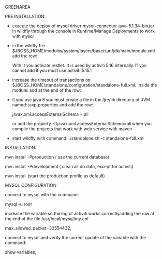 GREENAREA

PRE INSTALLATION:

- execute the deploy of mysql driver mysql-connector-java-5.1.34-bin.jar in wildfly 
  through the console in Runtime/Manage Deployments to work with mysql

- in the wildfly file $JBOSS_HOME/modules/system/layers/base/sun/jdk/main/module.xml add the row:

  <path name="com/sun/net/httpserver"/>

  With it you activate restlet. It is used by activiti 5.16 internally. If you cannot add it you must
  use activiti 5.15.1

- increase the timeout of transactions on $JBOSS_HOME/standalone/configuration/standalone-full.xml. Inside the module:
  <subsystem xmlns="urn:jboss:domain:transactions:2.0"> add at the end of the row: <coordinator-environment default-timeout="50300"/>

- if you use java 8 you must create a file in the /jre/lib directory of JVM named: jaxp.properties and add the row:

  javax.xml.accessExternalSchema = all

  or add the property -Djavax.xml.accessExternalSchema=all when you compile the projects that work with web service with maven
  
- start wildfly with command: ./standalone.sh -c standalone-full.xml


INSTALLATION:

mvn install -Pproduction ( use the current database)

mvn install -Pdevelopment ( clean all db data, except for activiti)

mvn install (start the production profile as default)

MYSQL CONFIGURATION:

connect to mysql with the command:

mysql -u root

increase the variable so the log of activiti works correctlyadding the row at the end of the file /usr/local/mysql/my.cnf

max_allowed_packet=33554432;

connect to mysql and verify the correct update of the variable with the command:

show variables;
